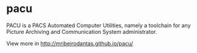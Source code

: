 pacu
====
	
PACU is a PACS Automated Computer Utilities, namely a toolchain for any Picture Archiving and Communication System administrator.

View more in http://mribeirodantas.github.io/pacu/
